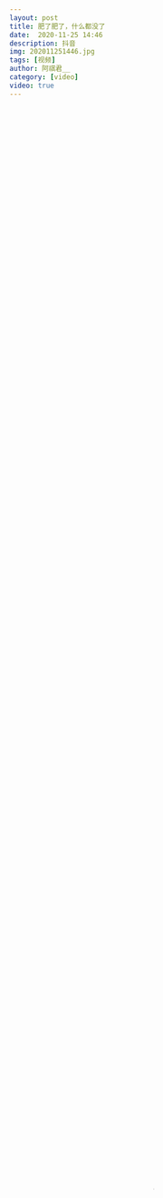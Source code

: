 ```yaml
---
layout: post
title: 肥了肥了，什么都没了
date:  2020-11-25 14:46
description: 抖音
img: 202011251446.jpg
tags: [视频]
author: 阿祺君__
category: [video]
video: true
---
```

<video controls preload="auto" poster="/assets/img/202011251446.jpg" width="100%" height="100%" src="https://www.wmnhw.workers.dev/0:/%E5%B8%85%E5%93%A5%E8%A7%86%E9%A2%91/%E9%98%BF%E7%A5%BA%E5%90%9B__/%E8%82%A5%E4%BA%86%E8%82%A5%E4%BA%86%EF%BC%8C%E4%BB%80%E4%B9%88%E9%83%BD%E6%B2%A1%E4%BA%86.mp4"></video>
